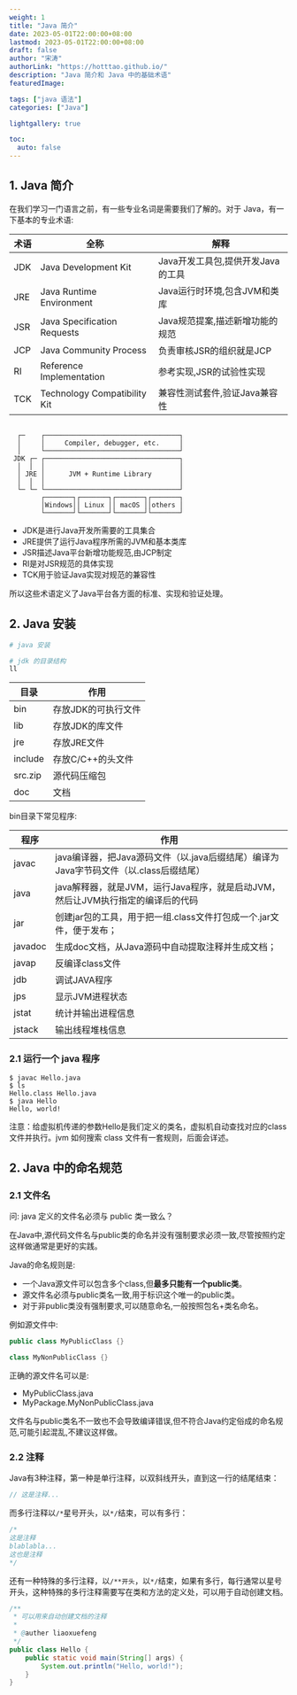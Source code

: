 ```yaml
---
weight: 1
title: "Java 简介"
date: 2023-05-01T22:00:00+08:00
lastmod: 2023-05-01T22:00:00+08:00
draft: false
author: "宋涛"
authorLink: "https://hotttao.github.io/"
description: "Java 简介和 Java 中的基础术语"
featuredImage: 

tags: ["java 语法"]
categories: ["Java"]

lightgallery: true

toc:
  auto: false
---
```


## 1. Java 简介
在我们学习一门语言之前，有一些专业名词是需要我们了解的。对于 Java，有一下基本的专业术语:

| 术语 | 全称 | 解释 |
|-|-|-|  
| JDK | Java Development Kit | Java开发工具包,提供开发Java的工具 |
| JRE | Java Runtime Environment | Java运行时环境,包含JVM和类库 |
| JSR | Java Specification Requests | Java规范提案,描述新增功能的规范 |
| JCP | Java Community Process | 负责审核JSR的组织就是JCP |
| RI | Reference Implementation | 参考实现,JSR的试验性实现 |
| TCK | Technology Compatibility Kit | 兼容性测试套件,验证Java兼容性 |

```shell

  ┌─    ┌──────────────────────────────────┐
  │     │     Compiler, debugger, etc.     │
  │     └──────────────────────────────────┘
 JDK ┌─ ┌──────────────────────────────────┐
  │  │  │                                  │
  │ JRE │      JVM + Runtime Library       │
  │  │  │                                  │
  └─ └─ └──────────────────────────────────┘
        ┌───────┐┌───────┐┌───────┐┌───────┐
        │Windows││ Linux ││ macOS ││others │
        └───────┘└───────┘└───────┘└───────┘
```

- JDK是进行Java开发所需要的工具集合
- JRE提供了运行Java程序所需的JVM和基本类库
- JSR描述Java平台新增功能规范,由JCP制定  
- RI是对JSR规范的具体实现
- TCK用于验证Java实现对规范的兼容性

所以这些术语定义了Java平台各方面的标准、实现和验证处理。

## 2. Java 安装
```bash
# java 安装

# jdk 的目录结构
ll 
```

| 目录 | 作用 |
|-|-|
| bin | 存放JDK的可执行文件 |
| lib | 存放JDK的库文件 |  
| jre | 存放JRE文件 |
| include | 存放C/C++的头文件 |
| src.zip | 源代码压缩包 |
| doc | 文档 | 

bin目录下常见程序:

| 程序 | 作用 |  
|-|-|
| javac | java编译器，把Java源码文件（以.java后缀结尾）编译为Java字节码文件（以.class后缀结尾）|
| java | java解释器，就是JVM，运行Java程序，就是启动JVM，然后让JVM执行指定的编译后的代码 |
| jar | 创建jar包的工具，用于把一组.class文件打包成一个.jar文件，便于发布； |
| javadoc | 生成doc文档，从Java源码中自动提取注释并生成文档； |
| javap | 反编译class文件 |
| jdb | 调试JAVA程序 |
| jps | 显示JVM进程状态 |
| jstat | 统计并输出进程信息 |
| jstack | 输出线程堆栈信息 |

### 2.1 运行一个 java 程序

```shell
$ javac Hello.java
$ ls
Hello.class	Hello.java
$ java Hello
Hello, world!
```

注意：给虚拟机传递的参数Hello是我们定义的类名，虚拟机自动查找对应的class文件并执行。jvm 如何搜索 class 文件有一套规则，后面会详述。

## 2. Java 中的命名规范
### 2.1 文件名
问: java 定义的文件名必须与 public 类一致么？

在Java中,源代码文件名与public类的命名并没有强制要求必须一致,尽管按照约定这样做通常是更好的实践。

Java的命名规则是:

- 一个Java源文件可以包含多个class,但**最多只能有一个public类**。
- 源文件名必须与public类名一致,用于标识这个唯一的public类。
- 对于非public类没有强制要求,可以随意命名,一般按照包名+类名命名。

例如源文件中:

```java
public class MyPublicClass {}

class MyNonPublicClass {}
```

正确的源文件名可以是:

- MyPublicClass.java
- MyPackage.MyNonPublicClass.java

文件名与public类名不一致也不会导致编译错误,但不符合Java约定俗成的命名规范,可能引起混乱,不建议这样做。

### 2.2 注释
Java有3种注释，第一种是单行注释，以双斜线开头，直到这一行的结尾结束：

```java
// 这是注释...
```
而多行注释以`/*`星号开头，以`*/`结束，可以有多行：

```java
/*
这是注释
blablabla...
这也是注释
*/
```
还有一种特殊的多行注释，以`/**开头`，以`*/`结束，如果有多行，每行通常以星号开头，这种特殊的多行注释需要写在类和方法的定义处，可以用于自动创建文档。

```java
/**
 * 可以用来自动创建文档的注释
 * 
 * @auther liaoxuefeng
 */
public class Hello {
    public static void main(String[] args) {
        System.out.println("Hello, world!");
    }
}
```
